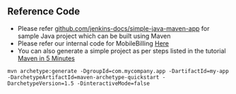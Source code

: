 ## Reference Code
* Please refer [github.com/jenkins-docs/simple-java-maven-app](https://github.com/jenkins-docs/simple-java-maven-app) for sample Java project which can be built using Maven
* Please refer our internal code for MobileBilling [Here](MobileBilling)
* You can also generate a simple project as per steps listed in the tutorial [Maven in 5 Minutes](https://maven.apache.org/guides/getting-started/maven-in-five-minutes.html)
```
mvn archetype:generate -DgroupId=com.mycompany.app -DartifactId=my-app -DarchetypeArtifactId=maven-archetype-quickstart -DarchetypeVersion=1.5 -DinteractiveMode=false
```
